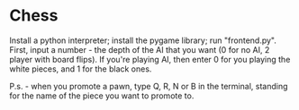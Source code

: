 # Chess

Install a python interpreter; install the pygame library; run "frontend.py".
First, input a number - the depth of the AI that you want (0 for no AI, 2 player with board flips). If you're playing AI, then enter 0 for you playing the white pieces, and 1 for the black ones.

P.s. - when you promote a pawn, type Q, R, N or B in the terminal, standing for the name of the piece you want to promote to.
